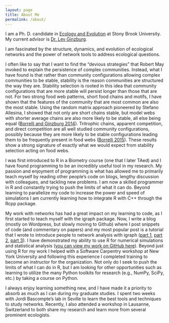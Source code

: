 ```yaml
---
layout: page
title: About Me
permalink: /about/
---
```


I am a Ph. D. candidate in [Ecology and Evolution](http://life.bio.sunysb.edu/ee/) at Stony Brook University. My current advisor is [Dr. Lev Ginzburg](http://life.bio.sunysb.edu/ee/ginzburglab/). 

I am fascinated by the structure, dynamics, and evolution of ecological networks and the
power of network tools to address ecological questions.

I often like to say that I want to find the “devious strategies” that Robert May invoked to
explain the persistence of complex communities. Instead, what I have found is that rather than
community configurations allowing complex communities to be stable, stability is the reason
communities are structured the way they are. Stability selection is rooted in this idea that
community configurations that are more stable will persist longer than those that are not. For two
strong food web patterns, short food chains and motifs, I have shown that the features of the
community that are most common are also the most stable. Using the random matrix approach
pioneered by Stefano Allesina, I showed that not only are short chains stable, but model webs
with shorter average chains are also more likely to be stable, all else being equal ([Borrelli and Ginzburg 2014](http://www.sciencedirect.com/science/article/pii/S2352249614000056)).
Tritrophic chains, apparent competition, and direct competition are all well studied community
configurations, possibly because they are more likely to be stable configurations leading them to
be frequently present in food webs ([Borrelli 2015](http://onlinelibrary.wiley.com/doi/10.1111/oik.02176/abstract)). These results show a strong signature of
exactly what we would expect from stability selection acting on food webs.

I was first introduced to R in a Biometry course (one that I later TAed) and I have found
programming to be an incredibly useful tool in my research. My passion and enjoyment of
programming is what has allowed me to primarily teach myself by reading other people’s code
on blogs, lengthy discussion with colleagues, and tackling new problems. I am now a skilled
programmer in R and constantly trying to push the limits of what it can do. Beyond learning to 
parallelize my code to increase the power and speed of simulations I am currently learning how
to integrate R with C++ through the Rcpp package.

My work with networks has had a great impact on my learning to code, as I first started to
teach myself with the igraph package. Now, I write a blog (mostly on Wordpress, but slowly moving to Github) where I post snippets of code (and
commentary on papers) and my most popular post is a tutorial that I wrote to introduce people to
network analysis with igraph ([part 1](https://assemblingnetwork.wordpress.com/2013/05/29/network-basics-with-r-and-igraph-part-i-of-iii/), [part 2](https://assemblingnetwork.wordpress.com/2013/06/10/network-basics-with-r-and-igraph-part-ii-of-iii/), [part 3](https://assemblingnetwork.wordpress.com/2013/07/01/network-basics-with-r-and-igraph-part-iii-of-iii/)). I have demonstrated my ability to use R for numerical
simulations and statistical analysis ([you can view my work on GitHub here](https://github.com/jjborrelli)). Beyond just using R
for my work I helped with a Software Carpentry workshop at New York University and following this experience I completed training to become an instructor for the organization. Not only do I seek to push the
limits of what I can do in R, but I am looking for other opportunities such as learning to utilize
the many Python toolkits for research (e.g., NumPy, SciPy, etc.) by taking a course on Python.

I always enjoy learning something new, and I have made it a priority to
absorb as much as I can during my graduate studies. I spent two weeks with Jordi Bascompte’s
lab in Seville to learn the best tools and techniques to study networks. Recently, I also attended a
workshop in Lausanne, Switzerland to both share my research and learn more from several
prominent ecologists. 
